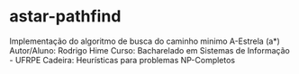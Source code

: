# astar-pathfind
Implementação do algoritmo de busca do caminho minimo A-Estrela (a*) Autor/Aluno: Rodrigo Hime Curso: Bacharelado em Sistemas de Informação - UFRPE Cadeira: Heurísticas para problemas NP-Completos 
